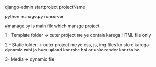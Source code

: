 <!-- create project -->
django-admin startproject projectName

<!-- run project -->
python manage.py runserver

<!-- project structure -->
#manage.py is main file which manage project

1 - Template folder -> outer project me 
    ye contain karega HTML file only


2 - Static folder -> outer project me
    ye css, js, img files ko store karega
    dynamic nahi jo hum upload kar rahe hai or usko render kar rha ho

3- Media -> dynamic file
